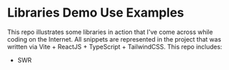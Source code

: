 # Libraries Demo Use Examples

This repo illustrates some libraries in action that I've come across while coding on the Internet. All snippets are represented in the project that was written via Vite + ReactJS + TypeScript + TailwindCSS. This repo includes:

-   SWR
